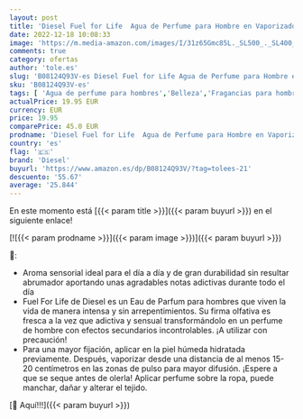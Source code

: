 ```yaml
---
layout: post
title: 'Diesel Fuel for Life  Agua de Perfume para Hombre en Vaporizador Spray  Fragancia Sensorial  125 ml'
date: 2022-12-18 10:08:33
image: 'https://m.media-amazon.com/images/I/31z65Gmc85L._SL500_._SL400_.jpg'
comments: true
category: ofertas
author: 'tole.es'
slug: 'B08124Q93V-es Diesel Fuel for Life Agua de Perfume para Hombre en...'
sku: 'B08124Q93V-es'
tags: [ 'Agua de perfume para hombres','Belleza','Fragancias para hombres','Perfumes y fragancias','agua','de','diesel','perfume','🇪🇸', ]
actualPrice: 19.95 EUR
currency: EUR
price: 19.95
comparePrice: 45.0 EUR
prodname: 'Diesel Fuel for Life  Agua de Perfume para Hombre en Vaporizador Spray  Fragancia Sensorial  125 ml'
country: 'es'
flag: '🇪🇸'
brand: 'Diesel'
buyurl: 'https://www.amazon.es/dp/B08124Q93V/?tag=tolees-21'
descuento: '55.67'
average: '25.844'
---
```


En este momento está [{{< param title >}}]({{< param buyurl >}}) en el siguiente enlace!

[![{{< param prodname >}}]({{< param image >}})]({{< param buyurl >}})

🔎:

- Aroma sensorial ideal para el día a día y de gran durabilidad sin resultar abrumador aportando unas agradables notas adictivas durante todo el día
- Fuel For Life de Diesel es un Eau de Parfum para hombres que viven la vida de manera intensa y sin arrepentimientos. Su firma olfativa es fresca a la vez que adictiva y sensual transformándolo en un perfume de hombre con efectos secundarios incontrolables. ¡A utilizar con precaución!
- Para una mayor fijación, aplicar en la piel húmeda hidratada previamente. Después, vaporizar desde una distancia de al menos 15-20 centímetros en las zonas de pulso para mayor difusión. ¡Espere a que se seque antes de olerla! Aplicar perfume sobre la ropa, puede manchar, dañar y alterar el tejido.

[🛒 Aquí!!!]({{< param buyurl >}})

